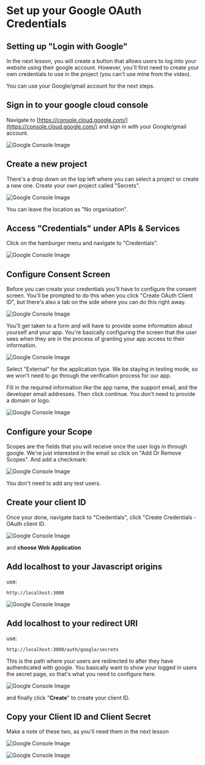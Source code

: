 # Set up your Google OAuth Credentials

## Setting up "Login with Google"

In the next lesson, you will create a button that allows users to log into your website using their google account. However, you'll first need to create your own credentials to use in the project (you can't use mine from the video).

You can use your Google/gmail account for the next steps.

## Sign in to your google cloud console

Navigate to [https://console.cloud.google.com/](https://console.cloud.google.com/) and sign in with your Google/gmail account.

![Google Console Image](https://img-c.udemycdn.com/redactor/raw/article_lecture/2024-01-14_12-47-49-6b508927f9aa87ff3fcd168678572dfa.png)

## Create a new project

There's a drop down on the top left where you can select a project or create a new one. Create your own project called "Secrets".

![Google Console Image](https://img-c.udemycdn.com/redactor/raw/article_lecture/2024-01-14_12-47-49-efc614e3351267bc481a64dcc0f8bca7.png)

You can leave the location as "No organisation".

## Access "Credentials" under APIs & Services

Click on the hamburger menu and navigate to "Credentials".

![Google Console Image](https://img-c.udemycdn.com/redactor/raw/article_lecture/2024-01-14_12-47-49-cf316bcb8ded4612f7f261e7aef24a73.png)

## Configure Consent Screen

Before you can create your credentials you'll have to configure the consent screen. You'll be prompted to do this when you click "Create OAuth Client ID", but there's also a tab on the side where you can do this right away.

![Google Console Image](https://img-c.udemycdn.com/redactor/raw/article_lecture/2024-01-14_12-47-49-b12ed0e1f250307e9acfe5aed5302a22.png)

You'll get taken to a form and will have to provide some information about yourself and your app. You're basically configuring the screen that the user sees when they are in the process of granting your app access to their information.

![Google Console Image](https://img-c.udemycdn.com/redactor/raw/article_lecture/2024-01-14_12-47-50-bc840898f53ff9415294f7fa0e52eec4.png)

Select "External" for the application type. We be staying in testing mode, so we won't need to go through the verification process for our app.

Fill in the required information like the app name, the support email, and the developer email addresses. Then click continue. You don't need to provide a domain or logo.

![Google Console Image](https://img-c.udemycdn.com/redactor/raw/article_lecture/2024-01-14_12-47-50-253f75e5ce0cd18bc2e7e7ae15f31781.png)

## Configure your Scope

Scopes are the fields that you will receive once the user logs in through google. We're just interested in the email so click on "Add Or Remove Scopes". And add a checkmark:

![Google Console Image](https://img-c.udemycdn.com/redactor/raw/article_lecture/2024-01-14_12-47-50-916c75bfadb999a940e91c5b4da1d8a8.png)

You don't need to add any test users.

## Create your client ID

Once your done, navigate back to "Credentials", click "Create Credentials - OAuth client ID.

![Google Console Image](https://img-c.udemycdn.com/redactor/raw/article_lecture/2024-01-14_12-47-50-1f0b020c81b09b592f3391f5a2aa608a.png)

and **choose Web Application**

## Add localhost to your Javascript origins

use:

`http://localhost:3000`

![Google Console Image](https://img-c.udemycdn.com/redactor/raw/article_lecture/2024-01-14_12-47-50-341b8001ef83dd091451bba9548ab715.png)

## Add localhost to your redirect URI

use:

`http://localhost:3000/auth/google/secrets`

This is the path where your users are redirected to after they have authenticated with google. You basically want to show your logged in users the secret page, so that's what you need to configure here.

![Google Console Image](https://img-c.udemycdn.com/redactor/raw/article_lecture/2024-01-14_12-47-50-07febedcee1534c5c5e9627cd13c06a2.png)

and finally click "**Create**" to create your client ID.

## Copy your Client ID and Client Secret

Make a note of these two, as you'll need them in the next lesson

![Google Console Image](https://img-c.udemycdn.com/redactor/raw/article_lecture/2024-01-14_12-47-51-b6d2ce6cbd50ccdb507f3870f17611fd.png)

![Google Console Image](https://img-c.udemycdn.com/redactor/raw/article_lecture/2024-01-14_12-47-51-d245907cb8bbbef7d455cc353d849e86.png)
